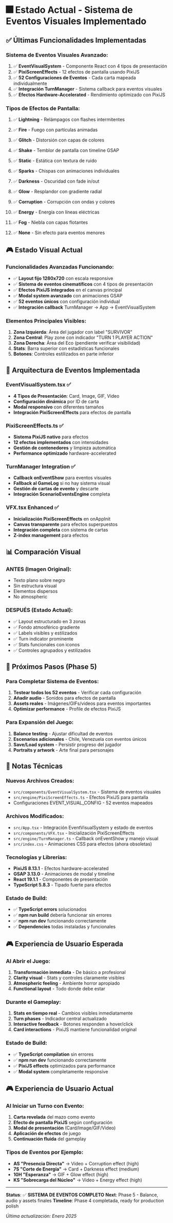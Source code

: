 # 🎆 Estado Actual - Sistema de Eventos Visuales Implementado

## ✅ Últimas Funcionalidades Implementadas

### **Sistema de Eventos Visuales Avanzado:**
1. ✅ **EventVisualSystem** - Componente React con 4 tipos de presentación
2. ✅ **PixiScreenEffects** - 12 efectos de pantalla usando PixiJS
3. ✅ **52 Configuraciones de Eventos** - Cada carta mapeada individualmente
4. ✅ **Integración TurnManager** - Sistema callback para eventos visuales
5. ✅ **Efectos Hardware-Accelerated** - Rendimiento optimizado con PixiJS

### **Tipos de Efectos de Pantalla:**
1. ✅ **Lightning** - Relámpagos con flashes intermitentes
2. ✅ **Fire** - Fuego con partículas animadas
3. ✅ **Glitch** - Distorsión con capas de colores
4. ✅ **Shake** - Temblor de pantalla con timeline GSAP
5. ✅ **Static** - Estática con textura de ruido
6. ✅ **Sparks** - Chispas con animaciones individuales

7. ✅ **Darkness** - Oscuridad con fade in/out
8. ✅ **Glow** - Resplandor con gradiente radial
9. ✅ **Corruption** - Corrupción con ondas y colores
10. ✅ **Energy** - Energía con líneas eléctricas
11. ✅ **Fog** - Niebla con capas flotantes
12. ✅ **None** - Sin efecto para eventos menores

## 🎮 Estado Visual Actual

### **Funcionalidades Avanzadas Funcionando:**
- ✅ **Layout fijo 1280x720** con escala responsive
- ✅ **Sistema de eventos cinematíficos** con 4 tipos de presentación
- ✅ **Efectos PixiJS integrados** en el canvas principal
- ✅ **Modal system avanzado** con animaciones GSAP
- ✅ **52 eventos únicos** con configuración individual
- ✅ **Integración callback** TurnManager → App → EventVisualSystem

### **Elementos Principales Visibles:**
1. **Zona Izquierda**: Área del jugador con label "SURVIVOR"
2. **Zona Central**: Play zone con indicador "TURN 1 PLAYER ACTION"  
3. **Zona Derecha**: Área del Eco (pendiente verificar visibilidad)
4. **Stats**: Barra superior con estadísticas funcionales
5. **Botones**: Controles estilizados en parte inferior

## 🔧 Arquitectura de Eventos Implementada

### **EventVisualSystem.tsx** ✅
- **4 Tipos de Presentación**: Card, Image, GIF, Video
- **Configuración dinámica** por ID de carta
- **Modal responsivo** con diferentes tamaños
- **Integración PixiScreenEffects** para efectos de pantalla

### **PixiScreenEffects.ts** ✅
- **Sistema PixiJS nativo** para efectos
- **12 efectos implementados** con intensidades
- **Gestión de contenedores** y limpieza automática
- **Performance optimizado** hardware-accelerated

### **TurnManager Integration** ✅
- **Callback onEventShow** para eventos visuales
- **Fallback al GameLog** si no hay sistema visual
- **Gestión de cartas de evento** y descarte
- **Integración ScenarioEventsEngine** completa

### **VFX.tsx Enhanced** ✅
- **Inicialización PixiScreenEffects** en onAppInit
- **Canvas transparente** para efectos superpuestos
- **Integración completa** con sistema de cartas
- **Z-index management** para efectos

## 📊 Comparación Visual

### **ANTES (Imagen Original):**
- Texto plano sobre negro
- Sin estructura visual
- Elementos dispersos
- No atmospheric

### **DESPUÉS (Estado Actual):**
- ✅ Layout estructurado en 3 zonas
- ✅ Fondo atmosférico gradiente
- ✅ Labels visibles y estilizados
- ✅ Turn indicator prominente
- ✅ Stats funcionales con iconos
- ✅ Controles agrupados y estilizados

## 🎯 Próximos Pasos (Phase 5)

### **Para Completar Sistema de Eventos:**
1. **Testear todos los 52 eventos** - Verificar cada configuración
2. **Añadir audio** - Sonidos para efectos de pantalla
3. **Assets reales** - Imágenes/GIFs/videos para eventos importantes
4. **Optimizar performance** - Profile de efectos PixiJS

### **Para Expansión del Juego:**
1. **Balance testing** - Ajustar dificultad de eventos
2. **Escenarios adicionales** - Chile, Venezuela con eventos únicos
3. **Save/Load system** - Persistir progreso del jugador
4. **Portraits y artwork** - Arte final para personajes

## 📝 Notas Técnicas

### **Nuevos Archivos Creados:**
- `src/components/EventVisualSystem.tsx` - Sistema de eventos visuales
- `src/engine/PixiScreenEffects.ts` - Efectos PixiJS para pantalla
- Configuraciones EVENT_VISUAL_CONFIG - 52 eventos mapeados

### **Archivos Modificados:**
- `src/App.tsx` - Integración EventVisualSystem y estado de eventos
- `src/components/VFX.tsx` - Inicialización PixiScreenEffects
- `src/engine/TurnManager.ts` - Callback onEventShow y manejo visual
- `src/index.css` - Animaciones CSS para efectos (ahora obsoletas)

### **Tecnologías y Librerías:**
- **PixiJS 8.13.1** - Efectos hardware-accelerated
- **GSAP 3.13.0** - Animaciones de modal y timeline
- **React 19.1.1** - Componentes de presentación
- **TypeScript 5.8.3** - Tipado fuerte para efectos

### **Estado de Build:**
- ✅ **TypeScript errors** solucionados
- ✅ **npm run build** debería funcionar sin errores
- ✅ **npm run dev** funcionando correctamente
- ✅ **Dependencies** todas instaladas y funcionales

## 🎮 Experiencia de Usuario Esperada

### **Al Abrir el Juego:**
1. **Transformación inmediata** - De básico a profesional
2. **Clarity visual** - Stats y controles claramente visibles  
3. **Atmospheric feeling** - Ambiente horror apropiado
4. **Functional layout** - Todo donde debe estar

### **Durante el Gameplay:**
1. **Stats en tiempo real** - Cambios visibles inmediatamente
2. **Turn phases** - Indicador central actualizado
3. **Interactive feedback** - Botones responden a hover/click
4. **Card interactions** - PixiJS mantiene funcionalidad original

### **Estado de Build:**
- ✅ **TypeScript compilation** sin errores
- ✅ **npm run dev** funcionando correctamente
- ✅ **PixiJS effects** optimizados para performance
- ✅ **Modal system** completamente responsive

## 🎮 Experiencia de Usuario Actual

### **Al Iniciar un Turno con Evento:**
1. **Carta revelada** del mazo como evento
2. **Efecto de pantalla PixiJS** según configuración
3. **Modal de presentación** (Card/Image/GIF/Video)
4. **Aplicación de efectos** de juego
5. **Continuación fluida** del gameplay

### **Tipos de Eventos por Ejemplo:**
- **AS "Presencia Directa"** → Video + Corruption effect (high)
- **7S "Corte de Energía"** → Card + Darkness effect (medium)
- **10H "Esperanza"** → GIF + Glow effect (high)
- **KS "Sobrecarga del Núcleo"** → Video + Energy effect (high)

---

**Status**: ✅ **SISTEMA DE EVENTOS COMPLETO**
**Next**: Phase 5 - Balance, audio y assets finales
**Timeline**: Phase 4 completada, ready for production polish

*Última actualización: Enero 2025*
